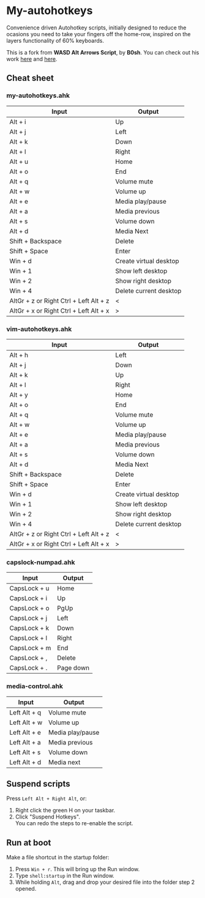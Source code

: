 # My-autohotkeys
Convenience driven Autohotkey scripts, initially designed to reduce the ocasions you need to take your fingers off the home-row, inspired on the layers functionality of 60% keyboards.

This is a fork from **WASD Alt Arrows Script**, by **B0sh**. You can check out his work [here](https://www.youtube.com/watch?v=z29KF4aauww&t) and [here](https://gitlab.com/B0sh/ahk/blob/master/wasd-alt-arrows/wasd-alt-arrows.ahk).

## Cheat sheet

### my-autohotkeys.ahk

Input | Output
----- | ------
Alt + i | Up
Alt + j | Left
Alt + k | Down
Alt + l | Right
Alt + u | Home
Alt + o | End
Alt + q | Volume mute
Alt + w | Volume up
Alt + e | Media play/pause
Alt + a | Media previous
Alt + s | Volume down
Alt + d | Media Next
Shift + Backspace | Delete
Shift + Space | Enter
Win + d | Create virtual desktop
Win + 1 | Show left desktop
Win + 2 | Show right desktop
Win + 4 | Delete current desktop
AltGr + z or Right Ctrl + Left Alt + z| <
AltGr + x or Right Ctrl + Left Alt + x| >

### vim-autohotkeys.ahk

Input | Output
----- | ------
Alt + h | Left
Alt + j | Down
Alt + k | Up
Alt + l | Right
Alt + y | Home
Alt + o | End
Alt + q | Volume mute
Alt + w | Volume up
Alt + e | Media play/pause
Alt + a | Media previous
Alt + s | Volume down
Alt + d | Media Next
Shift + Backspace | Delete
Shift + Space | Enter
Win + d | Create virtual desktop
Win + 1 | Show left desktop
Win + 2 | Show right desktop
Win + 4 | Delete current desktop
AltGr + z or Right Ctrl + Left Alt + z| <
AltGr + x or Right Ctrl + Left Alt + x| >

### capslock-numpad.ahk

Input | Output
----- | ------
CapsLock + u | Home
CapsLock + i | Up
CapsLock + o | PgUp
CapsLock + j | Left
CapsLock + k | Down
CapsLock + l | Right
CapsLock + m | End
CapsLock + , | Delete
CapsLock + . | Page down

### media-control.ahk

Input | Output
----- | ------
Left Alt + q | Volume mute
Left Alt + w | Volume up
Left Alt + e | Media play/pause
Left Alt + a | Media previous
Left Alt + s | Volume down
Left Alt + d | Media next

## Suspend scripts

Press `Left Alt + Right Alt`, or:  
1. Right click the green H on your taskbar.
2. Click "Suspend Hotkeys".  
You can redo the steps to re-enable the script.

## Run at boot

Make a file shortcut in the startup folder:

1. Press `Win + r`. This will bring up the Run window.
2. Type `shell:startup` in the Run window. 
3. While holding `Alt`, drag and drop your desired file into the folder step 2 opened.